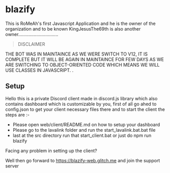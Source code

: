 # blazify
This is RoMeAh's first Javascript Application and he is the owner of the organization and to be known KingJesusThe69th is also another owner...............................
> DISCLAIMER

THE BOT WAS IN MAINTAINCE AS WE WERE SWITCH TO V12, IT IS COMPLETE BUT IT WILL BE AGAIN IN MAINTAINCE FOR FEW DAYS AS WE ARE SWITCHING TO OBJECT-ORIENTED CODE WHICH MEANS WE WILL USE CLASSES IN JAVASCRIPT. .

## Setup

Hello this is a private Discord client made in discord.js library which also contains dashboard which is customizable by you, first of all go ahed to config.json to get your client necessary files there and to start the client the steps are :-

- Please open web/client/README.md on how to setup your dashboard
- Please go to the lavalink folder and run the start_lavalink.bat.bat file
- last at the src directory run that start_client.bat or just do npm run blazify

Facing any problem in setting up the client?

Well then go forward to https://blazify-web.glitch.me and join the support server
